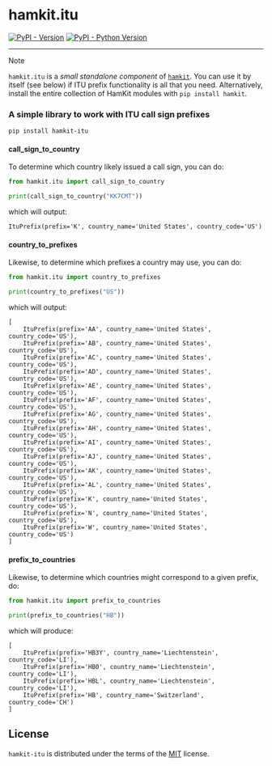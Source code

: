 # hamkit.itu

[![PyPI - Version](https://img.shields.io/pypi/v/hamkit-itu.svg)](https://pypi.org/project/hamkit-itu)
[![PyPI - Python Version](https://img.shields.io/pypi/pyversions/hamkit-itu.svg)](https://pypi.org/project/hamkit-itu)

---

> [!NOTE]  
> `hamkit.itu` is a _small standalone component_ of [`hamkit`](https://pypi.org/project/hamkit/). You can use it by itself (see below) if ITU prefix functionality is all that you need. Alternatively, install the entire collection of HamKit modules with `pip install hamkit`.

### A simple library to work with ITU call sign prefixes

```console
pip install hamkit-itu
```

#### call_sign_to_country

To determine which country likely issued a call sign, you can do:

```python
from hamkit.itu import call_sign_to_country

print(call_sign_to_country("KK7CMT"))
```

which will output:

```
ItuPrefix(prefix='K', country_name='United States', country_code='US')
```

#### country_to_prefixes

Likewise, to determine which prefixes a country may use, you can do:

```python
from hamkit.itu import country_to_prefixes

print(country_to_prefixes("US"))
```

which will output:

```
[
    ItuPrefix(prefix='AA', country_name='United States', country_code='US'),
    ItuPrefix(prefix='AB', country_name='United States', country_code='US'),
    ItuPrefix(prefix='AC', country_name='United States', country_code='US'),
    ItuPrefix(prefix='AD', country_name='United States', country_code='US'),
    ItuPrefix(prefix='AE', country_name='United States', country_code='US'),
    ItuPrefix(prefix='AF', country_name='United States', country_code='US'),
    ItuPrefix(prefix='AG', country_name='United States', country_code='US'),
    ItuPrefix(prefix='AH', country_name='United States', country_code='US'),
    ItuPrefix(prefix='AI', country_name='United States', country_code='US'),
    ItuPrefix(prefix='AJ', country_name='United States', country_code='US'),
    ItuPrefix(prefix='AK', country_name='United States', country_code='US'),
    ItuPrefix(prefix='AL', country_name='United States', country_code='US'),
    ItuPrefix(prefix='K', country_name='United States', country_code='US'),
    ItuPrefix(prefix='N', country_name='United States', country_code='US'),
    ItuPrefix(prefix='W', country_name='United States', country_code='US')
]
```

#### prefix_to_countries

Likewise, to determine which countries might correspond to a given prefix, do:

```python
from hamkit.itu import prefix_to_countries

print(prefix_to_countries("HB"))
```

which will produce:

```
[
    ItuPrefix(prefix='HB3Y', country_name='Liechtenstein', country_code='LI'),
    ItuPrefix(prefix='HB0', country_name='Liechtenstein', country_code='LI'),
    ItuPrefix(prefix='HBL', country_name='Liechtenstein', country_code='LI'),
    ItuPrefix(prefix='HB', country_name='Switzerland', country_code='CH')
]
```

## License

`hamkit-itu` is distributed under the terms of the [MIT](https://spdx.org/licenses/MIT.html) license.
